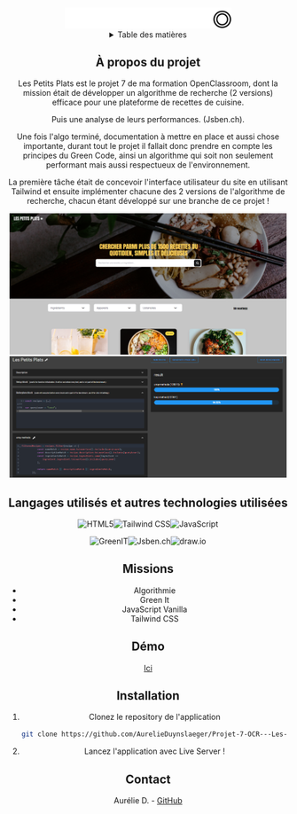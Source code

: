 <a name="readme-top"></a>
<!-- PROJECT LOGO -->
<br />
<div align="center">
  <a href="">
    <img src="./assets/logo.png" alt="Logo" width="300">
  </a>

<!-- TABLE OF CONTENTS -->
<details>
  <summary>Table des matières</summary>
  <ol>
    <li><a href="#a-propos-du-projet">À propos du projet</a></li>
    <li><a href="#langagesutilises">langages Utilisés</a></li>
    <li><a href="#missions">Missions</a></li>
    <li><a href="#installation">Installation</a></li>
    <li><a href="#contact">Contact</a></li>
  </ol>
</details>


<!-- ABOUT THE PROJECT -->
## À propos du projet

Les Petits Plats est le projet 7 de ma formation OpenClassroom, dont la mission était de développer un algorithme de recherche (2 versions) efficace pour une plateforme de recettes de cuisine.

Puis une analyse de leurs performances. (Jsben.ch).

Une fois l'algo terminé, documentation à mettre en place et aussi chose importante, durant tout le projet il fallait donc prendre en compte les principes du Green Code, ainsi un algorithme qui soit non seulement performant mais aussi respectueux de l'environnement.

La première tâche était de concevoir l'interface utilisateur du site en utilisant Tailwind et ensuite implémenter chacune des 2 versions de l'algorithme de recherche, chacun étant développé sur une branche de ce projet !
 

 <img src="./homepage.png" alt="homepage" width="500">
  <img src="./jsben_results.png" alt="algo_results" width="500">

## Langages utilisés et autres technologies utilisées

![HTML5](https://img.shields.io/badge/HTML5-E34F26?style=for-the-badge&logo=html5&logoColor=white)![Tailwind CSS](https://img.shields.io/badge/Tailwind_CSS-38B2AC?style=for-the-badge&logo=tailwind-css&logoColor=white)![JavaScript](https://img.shields.io/badge/JavaScript-F7DF1E?style=for-the-badge&logo=javascript&logoColor=black)

![GreenIT](https://img.shields.io/badge/GreenIT-04B45F?style=for-the-badge)![Jsben.ch](https://img.shields.io/badge/Jsben.ch-1F1F1F?style=for-the-badge&logo=javascript&logoColor=F7DF1E)![draw.io](https://img.shields.io/badge/draw.io-0079BF?style=for-the-badge&logo=draw.io&logoColor=white)


## Missions

* Algorithmie
* Green It
* JavaScript Vanilla
* Tailwind CSS

## Démo

[Ici](https://lesptitsplats.netlify.app/)


## Installation

1. Clonez le repository de l'application
   ```sh
   git clone https://github.com/AurelieDuynslaeger/Projet-7-OCR---Les-Petits-Plats
   ```

2. Lancez l'application avec Live Server !
  
## Contact

Aurélie D. - [GitHub](https://github.com/AurelieDuynslaeger/)

<!-- MARKDOWN LINKS & IMAGES -->





